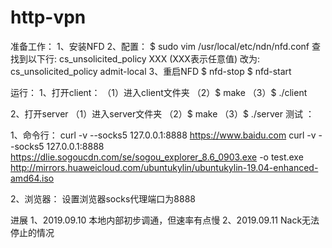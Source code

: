 # http-vpn

准备工作：
1、安装NFD
2、配置：
	$ sudo vim /usr/local/etc/ndn/nfd.conf 
	查找到以下行:
	cs_unsolicited_policy XXX   (XXX表示任意值)
	改为:
	cs_unsolicited_policy admit-local
3、重启NFD
	$ nfd-stop
	$ nfd-start

运行：
1、打开client：
	（1）进入client文件夹 
	（2）$ make
	（3）$ ./client 

2、打开server
	（1）进入server文件夹 
	（2）$ make 
	（3）$ ./server 
测试 ：

1、命令行：
	curl -v --socks5 127.0.0.1:8888  https://www.baidu.com
	curl -v --socks5 127.0.0.1:8888  https://dlie.sogoucdn.com/se/sogou_explorer_8.6_0903.exe -o test.exe
	http://mirrors.huaweicloud.com/ubuntukylin/ubuntukylin-19.04-enhanced-amd64.iso

2、浏览器：
	设置浏览器socks代理端口为8888


进展 
1、2019.09.10 本地内部初步调通，但速率有点慢
2、2019.09.11 Nack无法停止的情况
